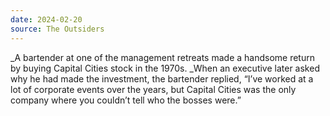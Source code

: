 ```yaml
---
date: 2024-02-20
source: The Outsiders
---
```


\_A bartender at one of the management retreats made a handsome return by buying Capital Cities stock in the 1970s. \_When an executive later asked why he had made the investment, the bartender replied, “I’ve worked at a lot of corporate events over the years, but Capital Cities was the only company where you couldn’t tell who the bosses were.”

